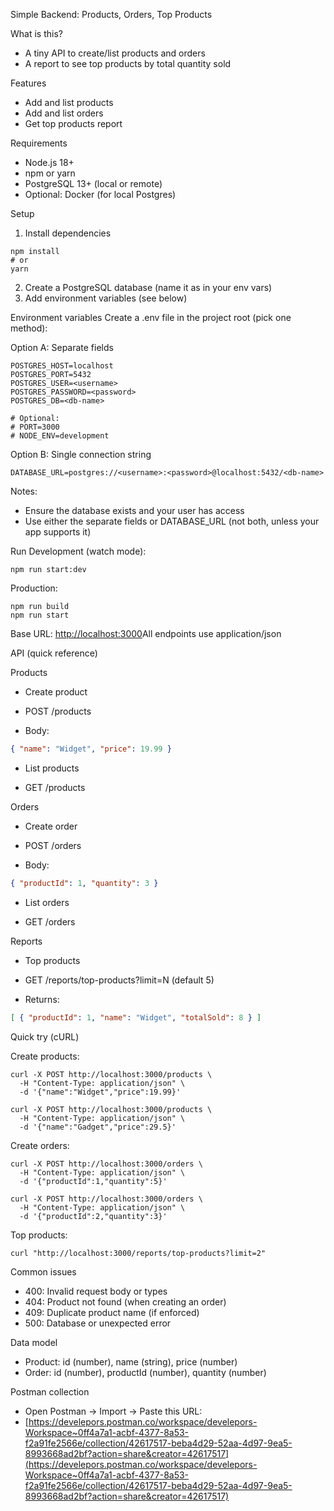 Simple Backend: Products, Orders, Top Products

What is this?

- A tiny API to create/list products and orders
- A report to see top products by total quantity sold


Features

- Add and list products
- Add and list orders
- Get top products report


Requirements

- Node.js 18+
- npm or yarn
- PostgreSQL 13+ (local or remote)
- Optional: Docker (for local Postgres)


Setup

1. Install dependencies


```shellscript
npm install
# or
yarn
```

2. Create a PostgreSQL database (name it as in your env vars)
3. Add environment variables (see below)


Environment variables
Create a .env file in the project root (pick one method):

Option A: Separate fields

```plaintext
POSTGRES_HOST=localhost
POSTGRES_PORT=5432
POSTGRES_USER=<username>
POSTGRES_PASSWORD=<password>
POSTGRES_DB=<db-name>

# Optional:
# PORT=3000
# NODE_ENV=development
```

Option B: Single connection string

```plaintext
DATABASE_URL=postgres://<username>:<password>@localhost:5432/<db-name>
```

Notes:

- Ensure the database exists and your user has access
- Use either the separate fields or DATABASE_URL (not both, unless your app supports it)


Run
Development (watch mode):

```shellscript
npm run start:dev
```

Production:

```shellscript
npm run build
npm run start
```

Base URL: [http://localhost:3000](http://localhost:3000)All endpoints use application/json

API (quick reference)

Products

- Create product

- POST /products
- Body:

```json
{ "name": "Widget", "price": 19.99 }
```





- List products

- GET /products





Orders

- Create order

- POST /orders
- Body:

```json
{ "productId": 1, "quantity": 3 }
```





- List orders

- GET /orders





Reports

- Top products

- GET /reports/top-products?limit=N (default 5)
- Returns:

```json
[ { "productId": 1, "name": "Widget", "totalSold": 8 } ]
```







Quick try (cURL)

Create products:

```shellscript
curl -X POST http://localhost:3000/products \
  -H "Content-Type: application/json" \
  -d '{"name":"Widget","price":19.99}'

curl -X POST http://localhost:3000/products \
  -H "Content-Type: application/json" \
  -d '{"name":"Gadget","price":29.5}'
```

Create orders:

```shellscript
curl -X POST http://localhost:3000/orders \
  -H "Content-Type: application/json" \
  -d '{"productId":1,"quantity":5}'

curl -X POST http://localhost:3000/orders \
  -H "Content-Type: application/json" \
  -d '{"productId":2,"quantity":3}'
```

Top products:

```shellscript
curl "http://localhost:3000/reports/top-products?limit=2"
```

Common issues

- 400: Invalid request body or types
- 404: Product not found (when creating an order)
- 409: Duplicate product name (if enforced)
- 500: Database or unexpected error


Data model

- Product: id (number), name (string), price (number)
- Order: id (number), productId (number), quantity (number)


Postman collection

- Open Postman → Import → Paste this URL:
- [https://develepors.postman.co/workspace/develepors-Workspace~0ff4a7a1-acbf-4377-8a53-f2a91fe2566e/collection/42617517-beba4d29-52aa-4d97-9ea5-8993668ad2bf?action=share&creator=42617517](https://develepors.postman.co/workspace/develepors-Workspace~0ff4a7a1-acbf-4377-8a53-f2a91fe2566e/collection/42617517-beba4d29-52aa-4d97-9ea5-8993668ad2bf?action=share&creator=42617517)
